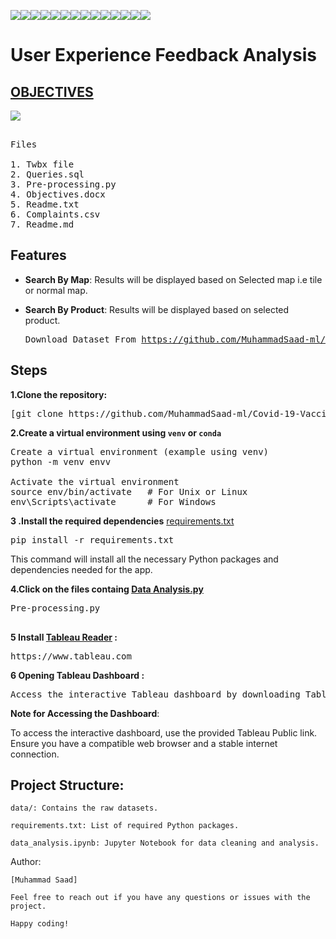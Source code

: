 <img src="https://img.shields.io/badge/Data Speaks-yellow"><img src="https://img.shields.io/badge/Build_With-Tableau-red"><img src="https://img.shields.io/badge/Python-indigo"><img src="https://img.shields.io/badge/Customer Complaint-pink"><img src="https://img.shields.io/badge/VsCode-teal"><img src="https://img.shields.io/badge/Data Analysis-magenta"><img src="https://img.shields.io/badge/Dashboard-gold"><img src="https://img.shields.io/badge/Data Cleaning-blue"><img src="https://img.shields.io/badge/Queries-mettalic"><img src="https://img.shields.io/badge/SQL-gold"><img src="https://img.shields.io/badge/Big Data-green"><img src="https://img.shields.io/badge/Report-purple"><img src="https://img.shields.io/badge/Data  Visualization-brown"><img src="https://img.shields.io/badge/Data Manipulation-orange">

# User Experience Feedback Analysis

##  <a href="https://github.com/MuhammadSaad-ml/Netflix-ScreenFlow-Analytics/blob/main/Problem%20Statement.docx">OBJECTIVES</a> 
<img src="https://i.imgur.com/bO60jsL.png">
 
<pre>

Files

1. Twbx file 
2. Queries.sql
3. Pre-processing.py
4. Objectives.docx
5. Readme.txt
6. Complaints.csv
7. Readme.md
</pre>

## Features

- **Search By Map**: Results will be displayed based on Selected map i.e tile or normal map. 
- **Search By Product**: Results will be displayed based on selected product.

  <pre>
  Download Dataset From <a href="https://github.com/MuhammadSaad-ml/User-Experience-Feedback-Analysis/blob/main/complaints.csv">https://github.com/MuhammadSaad-ml/User-Experience-Feedback-Analysis/blob/main/complaints.csv</a>
</pre>

## Steps
**1.Clone the repository:**
<pre>
[git clone https://github.com/MuhammadSaad-ml/Covid-19-Vaccine-Tracker](https://github.com/MuhammadSaad-ml/Netflix-ScreenFlow-Analytics)
</pre>
**2.Create a virtual environment using `venv` or `conda`**
   
<pre>
Create a virtual environment (example using venv)
python -m venv envv

Activate the virtual environment
source env/bin/activate   # For Unix or Linux
env\Scripts\activate      # For Windows
</pre>
**3 .Install the required dependencies**
   <a href="">requirements.txt</a>
<pre>
pip install -r requirements.txt
</pre>

This command will install all the necessary Python packages and dependencies needed for the app.

**4.Click on the files containg  <a href="">Data Analysis.py</a>**
<pre>
Pre-processing.py

</pre>
**5 Install <a href="https://www.tableau.com">Tableau Reader</a>  :**
<pre>
https://www.tableau.com
</pre>
**6 Opening Tableau Dashboard :**
<pre>
Access the interactive Tableau dashboard by downloading Tableau reader using the following link given in 5 step
</pre>

**Note for Accessing the Dashboard**:

To access the interactive dashboard, use the provided Tableau Public link. Ensure you have a compatible web browser and a stable internet connection.

## Project Structure:
```
data/: Contains the raw datasets.

requirements.txt: List of required Python packages.

data_analysis.ipynb: Jupyter Notebook for data cleaning and analysis.
```
Author:
```
[Muhammad Saad]

Feel free to reach out if you have any questions or issues with the project.

Happy coding!
```